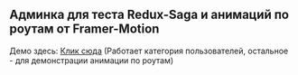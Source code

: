 ## Админка для теста Redux-Saga и анимаций по роутам от Framer-Motion

Демо здесь: [Клик сюда](https://react-radix-rtk-saga.vercel.app/)
(Работает категория пользователей, остальное - для демонстрации анимации по роутам)
